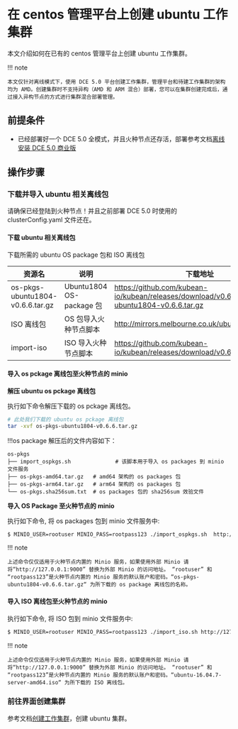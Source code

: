# 在 centos 管理平台上创建 ubuntu 工作集群

本文介绍如何在已有的 centos 管理平台上创建 ubuntu 工作集群。

!!! note

    本文仅针对离线模式下，使用 DCE 5.0 平台创建工作集群，管理平台和待建工作集群的架构均为 AMD。创建集群时不支持异构（AMD 和 ARM 混合）部署，您可以在集群创建完成后，通过接入异构节点的方式进行集群混合部署管理。

## 前提条件

- 已经部署好一个 DCE 5.0 全模式，并且火种节点还存活，部署参考文档[离线安装 DCE 5.0 商业版](../../install/commercial/start-install.md)

## 操作步骤

### 下载并导入 ubuntu 相关离线包

请确保已经登陆到火种节点！并且之前部署 DCE 5.0 时使用的 clusterConfig.yaml 文件还在。

#### 下载 ubuntu 相关离线包

下载所需的 ubuntu OS package 包和 ISO 离线包

| 资源名                           | 说明                     | 下载地址                                                     |
| -------------------------------- | ------------------------ | ------------------------------------------------------------ |
| os-pkgs-ubuntu1804-v0.6.6.tar.gz | Ubuntu1804 OS-package 包 | https://github.com/kubean-io/kubean/releases/download/v0.6.6/os-pkgs-ubuntu1804-v0.6.6.tar.gz |
| ISO 离线包                   | OS 包导入火种节点脚本    | http://mirrors.melbourne.co.uk/ubuntu-releases/ |
| import-iso                   | ISO 导入火种节点脚本    | https://github.com/kubean-io/kubean/releases/download/v0.6.6/import_iso.sh |

#### 导入 os pckage 离线包至火种节点的 minio

**解压 ubuntu os pckage 离线包**

执行如下命令解压下载的 os pckage 离线包。

```bash
# 此处我们下载的 ubuntu os pckage 离线包
tar -xvf os-pkgs-ubuntu1804-v0.6.6.tar.gz 
```

!!!os package 解压后的文件内容如下：

    os-pkgs
    ├── import_ospkgs.sh              # 该脚本用于导入 os packages 到 minio 文件服务
    ├── os-pkgs-amd64.tar.gz   # amd64 架构的 os packages 包
    ├── os-pkgs-arm64.tar.gz   # arm64 架构的 os packages 包
    └── os-pkgs.sha256sum.txt  # os packages 包的 sha256sum 效验文件

**导入 OS Package 至火种节点的 minio**

执行如下命令, 将 os packages 包到 minio 文件服务中:

```bash
$ MINIO_USER=rootuser MINIO_PASS=rootpass123 ./import_ospkgs.sh  http://127.0.0.1:9000 os-pkgs-ubuntu1804-v0.6.6.tar.gz
```

!!! note

    上述命令仅仅适用于火种节点内置的 Minio 服务，如果使用外部 Minio 请将“http://127.0.0.1:9000” 替换为外部 Minio 的访问地址。 “rootuser” 和 “rootpass123”是火种节点内置的 Minio 服务的默认账户和密码。“os-pkgs-ubuntu1804-v0.6.6.tar.gz“ 为所下载的 os package 离线包的名称。

#### 导入 ISO 离线包至火种节点的 minio

执行如下命令, 将 ISO 包到 minio 文件服务中:

```bash
$ MINIO_USER=rootuser MINIO_PASS=rootpass123 ./import_iso.sh http://127.0.0.1:9000 ubuntu-16.04.7-server-amd64.iso
```
!!! note

    上述命令仅仅适用于火种节点内置的 Minio 服务，如果使用外部 Minio 请将“http://127.0.0.1:9000” 替换为外部 Minio 的访问地址。 “rootuser” 和 “rootpass123”是火种节点内置的 Minio 服务的默认账户和密码。“ubuntu-16.04.7-server-amd64.iso“ 为所下载的 ISO 离线包。


### 前往界面创建集群

参考文档[创建工作集群](../user-guide/clusters/create-cluster.md)，创建 ubuntu 集群。

